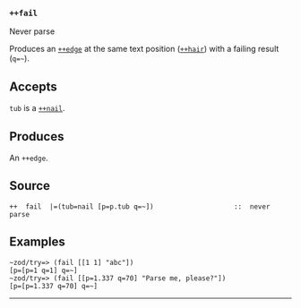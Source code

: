 ### `++fail`

Never parse

Produces an [`++edge`]() at the same text position ([`++hair`]()) with a failing
result (`q=~`).

Accepts
-------

`tub` is a [`++nail`]().

Produces
--------

An `++edge`.

Source
------

    ++  fail  |=(tub=nail [p=p.tub q=~])                    ::  never parse

Examples
--------

    ~zod/try=> (fail [[1 1] "abc"])
    [p=[p=1 q=1] q=~]
    ~zod/try=> (fail [[p=1.337 q=70] "Parse me, please?"])
    [p=[p=1.337 q=70] q=~]



***
